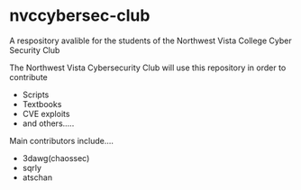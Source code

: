 # nvccybersec-club
A respository avalible for the students of the Northwest Vista College Cyber Security Club

The Northwest Vista Cybersecurity Club will use this repository in order to contribute
  - Scripts
  - Textbooks
  - CVE exploits
  - and others.....

Main contributors include....
- 3dawg(chaossec)
- sqrly
- atschan 
  
